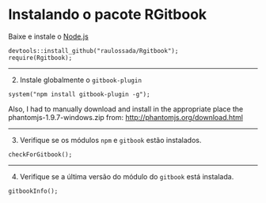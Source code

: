 
# Instalando o pacote RGitbook

Baixe e instale o [Node.js](http://nodejs.org/)
```
devtools::install_github("raulossada/Rgitbook");
require(Rgitbook);
```

***

2) Instale globalmente o `gitbook-plugin`
```
system("npm install gitbook-plugin -g");
```

Also, I had to manually download and install in the appropriate place the phantomjs-1.9.7-windows.zip from: http://phantomjs.org/download.html

***

3) Verifique se os módulos `npm` e `gitbook` estão instalados.
```
checkForGitbook();
```

***

4) Verifique se a última versão do módulo do `gitbook` está instalada.
```
gitbookInfo();
```
